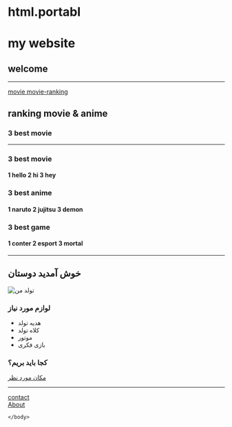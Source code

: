 # html.portabl
<!DOCTYPE html>
<html>
    <body>
        <title>my website</title> 
        <h1>my website</h1>
        <h2>welcome</h2>    
        <hr/>
        <a href="./public/movie-ranking.html">movie movie-ranking</a>
        <h2>ranking movie & anime</h2>
        <h3>3 best movie</h3>
        <hr>
        <h3>3 best movie</h3>
        <h4>1 hello 2 hi 3 hey</h4>
        <h3>3 best anime</h3>
        <h4>1 naruto 2 jujitsu 3 demon</h4>
        <h3>3 best game</h3>
        <h4>1 conter 2 esport 3 mortal</h4>
        <hr/>
        <h2>خوش آمدید دوستان</h2>


<img  src="https://raw.githubusercontent.com/appbrewery/webdev/main/birthday-cake3.4.jpeg" 
alt="تولد من"/>

<h3>لوازم مورد نیاز</h3>
<ul>
    <li>هدیه تولد</li>
    <li>کلاه تولد</li>
    <li>موتور</li>
    <li>بازی فکری</li>
</ul>

<h3>کجا باید بریم؟</h3>

<a href="https://www.google.com/maps/@35.7040744,139.5577317,3a,75y,289.6h,87.01t,0.72r/data=!3m6!1e1!3m4!1sgT28ssf0BB2LxZ63JNcL1w!2e0!7i13312!8i6656">
    مکان مورد نظر
</a>
<hr/>
<a href="./public/contact.html" >contact</a><br/>
<a href="./public/about.html" >About</a><br/>

    </body>

</html>
